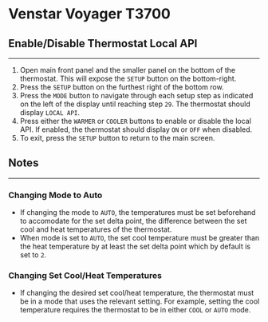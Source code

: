 # Venstar Voyager T3700

## Enable/Disable Thermostat Local API
--------------------------------------

1. Open main front panel and the smaller panel on the bottom of the thermostat. This will expose the `SETUP` button on the bottom-right.
2. Press the `SETUP` button on the furthest right of the bottom row.
3. Press the `MODE` button to navigate through each setup step as indicated on the left of the display until reaching step `29`. The thermostat should display `LOCAL API`.
4. Press either the `WARMER` or `COOLER` buttons to enable or disable the local API. If enabled, the thermostat should display `ON` or `OFF` when disabled.
5. To exit, press the `SETUP` button to return to the main screen.


## Notes
--------

### Changing Mode to Auto ###

* If changing the mode to `AUTO`, the temperatures must be set beforehand to accomodate for the set delta point, the difference between the set cool and heat temperatures of the thermostat.
* When mode is set to `AUTO`, the set cool temperature must be greater than the heat temperature by at least the set delta point which by default is set to `2`.

### Changing Set Cool/Heat Temperatures

* If changing the desired set cool/heat temperature, the thermostat must be in a mode that uses the relevant setting. For example, setting the cool temperature requires the thermostat to be in either `COOL` or `AUTO` mode.